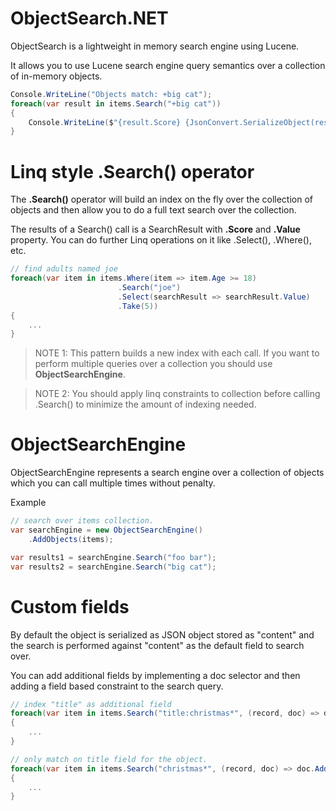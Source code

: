 # ObjectSearch.NET
ObjectSearch is a lightweight in memory search engine using Lucene. 

It allows you to use Lucene search engine query semantics over a collection of in-memory objects.

```csharp
Console.WriteLine("Objects match: +big cat");
foreach(var result in items.Search("+big cat"))
{
    Console.WriteLine($"{result.Score} {JsonConvert.SerializeObject(result.Value)}");
}
```

# Linq style .Search() operator 
The **.Search()** operator will build an index on the fly over the collection of objects and then allow you to do a full text search over the collection. 

The results of a Search() call is a SearchResult with **.Score** and **.Value** property. You can do further Linq operations on it like .Select(), .Where(), etc.

```csharp
// find adults named joe 
foreach(var item in items.Where(item => item.Age >= 18)
                        .Search("joe")
                        .Select(searchResult => searchResult.Value)
                        .Take(5))
{
    ...
}
```

> NOTE 1: This pattern builds a new index with each call.  If you want to perform multiple queries over a collection you should use **ObjectSearchEngine**.

> NOTE 2: You should apply linq constraints to collection before calling .Search() to minimize the amount of indexing needed.

# ObjectSearchEngine 
ObjectSearchEngine represents a search engine over a collection of objects which you can call multiple times without penalty.

Example
```csharp
// search over items collection.
var searchEngine = new ObjectSearchEngine()
    .AddObjects(items);

var results1 = searchEngine.Search("foo bar");
var results2 = searchEngine.Search("big cat");
```


# Custom fields
By default the object is serialized as JSON object stored as "content" and the search is performed against "content" as the default field to search over.

You can add additional fields by implementing a doc selector and then adding a field based constraint to the search query.
```csharp
// index "title" as additional field
foreach(var item in items.Search("title:christmas*", (record, doc) => doc.AddTextField("title", record.Title, Field.Store.NO))
{
    ...
}

// only match on title field for the object.
foreach(var item in items.Search("christmas*", (record, doc) => doc.AddTextField("content", record.Title, Field.Store.NO))
{
    ...
}
```

